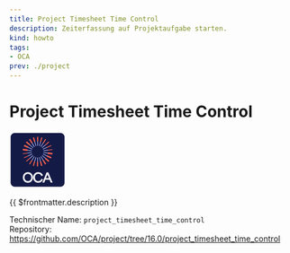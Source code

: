 ```yaml
---
title: Project Timesheet Time Control
description: Zeiterfassung auf Projektaufgabe starten.
kind: howto
tags:
- OCA
prev: ./project
---
```

# Project Timesheet Time Control
![icon_oca_app](attachments/icon_oca_app.png)

{{ $frontmatter.description }}

Technischer Name: `project_timesheet_time_control`\
Repository: <https://github.com/OCA/project/tree/16.0/project_timesheet_time_control>
